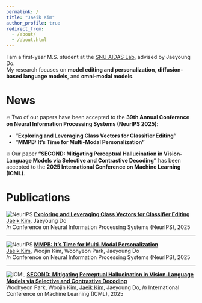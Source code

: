 ```yaml
---
permalink: /
title: "Jaeik Kim"
author_profile: true
redirect_from: 
  - /about/
  - /about.html
---
```


I am a first-year M.S. student at the [SNU AIDAS Lab](https://aidas.snu.ac.kr/), advised by Jaeyoung Do.  
My research focuses on **model editing and personalization**, **diffusion-based language models**, and **omni-modal models**.

News
======
🔥 Two of our papers have been accepted to the **39th Annual Conference on Neural Information Processing Systems (NeurIPS 2025)**:  
- **“Exploring and Leveraging Class Vectors for Classifier Editing”**  
- **“MMPB: It’s Time for Multi-Modal Personalization”**
  
🔥 Our paper **“SECOND: Mitigating Perceptual Hallucination in Vision-Language Models via Selective and Contrastive Decoding”** has been accepted to the **2025 International Conference on Machine Learning (ICML)**.

Publications
======

![NeurIPS](https://img.shields.io/badge/NeurIPS-2025-CC0000) **[Exploring and Leveraging Class Vectors for Classifier Editing](https://arxiv.org/abs/)**  
<u>Jaeik Kim</u>, Jaeyoung Do  
_In_ Conference on Neural Information Processing Systems (NeurIPS), 2025

---

![NeurIPS](https://img.shields.io/badge/NeurIPS-2025-CC0000) **[MMPB: It’s Time for Multi-Modal Personalization](https://arxiv.org/abs/)**  
<u>Jaeik Kim</u>, Woojin Kim, Woohyeon Park, Jaeyoung Do  
_In_ Conference on Neural Information Processing Systems (NeurIPS), 2025

---

![ICML](https://img.shields.io/badge/ICML-2025-007ACC) **[SECOND: Mitigating Perceptual Hallucination in Vision-Language Models via Selective and Contrastive Decoding](https://arxiv.org/abs/2506.08391)**  
 Woohyeon Park, Woojin Kim, <u>Jaeik Kim</u>, Jaeyoung Do,
  _In_ International Conference on Machine Learning (ICML), 2025
  
